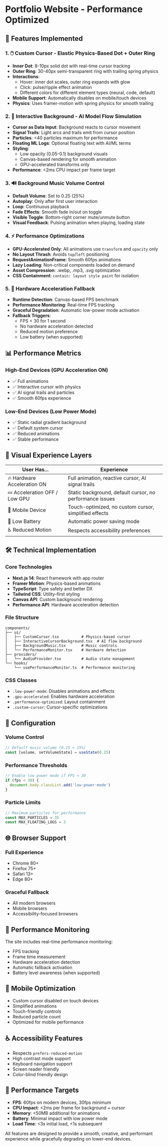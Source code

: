 # Portfolio Website - Performance Optimized

## 🚀 Features Implemented

### 1. 🖱️ Custom Cursor - Elastic Physics-Based Dot + Outer Ring
- **Inner Dot**: 8-10px solid dot with real-time cursor tracking
- **Outer Ring**: 30-40px semi-transparent ring with trailing spring physics
- **Interactions**: 
  - Hover: inner dot scales, outer ring expands with glow
  - Click: pulse/ripple effect animation
  - Different colors for different element types (neural, code, default)
- **Mobile Support**: Automatically disables on mobile/touch devices
- **Physics**: Uses framer-motion with spring physics for smooth trailing

### 2. 🌌 Interactive Background - AI Model Flow Simulation
- **Cursor as Data Input**: Background reacts to cursor movement
- **Signal Trails**: Light arcs and trails emit from cursor position
- **Particles**: <40 particles maximum for performance
- **Floating ML Logs**: Optional floating text with AI/ML terms
- **Styling**: 
  - Low opacity (0.05-0.1) background visuals
  - Canvas-based rendering for smooth animation
  - GPU-accelerated transforms only
- **Performance**: <2ms CPU impact per frame target

### 3. 🔊 Background Music Volume Control
- **Default Volume**: Set to 0.25 (25%)
- **Autoplay**: Only after first user interaction
- **Loop**: Continuous playback
- **Fade Effects**: Smooth fade in/out on toggle
- **Visible Toggle**: Bottom-right corner mute/unmute button
- **Visual Feedback**: Pulsing animation when playing, loading state

### 4. ⚡ Performance Optimizations
- **GPU-Accelerated Only**: All animations use `transform` and `opacity` only
- **No Layout Thrash**: Avoids `top`/`left` positioning
- **RequestAnimationFrame**: Smooth 60fps animations
- **Lazy Loading**: Non-critical components loaded on demand
- **Asset Compression**: .webp, .mp3, .svg optimization
- **CSS Containment**: `contain: layout style paint` for isolation

### 5. 🧠 Hardware Acceleration Fallback
- **Runtime Detection**: Canvas-based FPS benchmark
- **Performance Monitoring**: Real-time FPS tracking
- **Graceful Degradation**: Automatic low-power mode activation
- **Fallback Triggers**:
  - FPS < 30 for 1 second
  - No hardware acceleration detected
  - Reduced motion preference
  - Low battery (when supported)

## 📊 Performance Metrics

### High-End Devices (GPU Acceleration ON)
- ✅ Full animations
- ✅ Interactive cursor with physics
- ✅ AI signal trails and particles
- ✅ Smooth 60fps experience

### Low-End Devices (Low Power Mode)
- ✅ Static radial gradient background
- ✅ Default system cursor
- ✅ Reduced animations
- ✅ Stable performance

## 🎨 Visual Experience Layers

| User Has... | Experience |
|-------------|------------|
| 🔥 Hardware Acceleration ON | Full animation, reactive cursor, AI signal trails |
| 💤 Acceleration OFF / Low GPU | Static background, default cursor, no performance issues |
| 📱 Mobile Device | Touch-optimized, no custom cursor, simplified effects |
| 🔋 Low Battery | Automatic power saving mode |
| ♿ Reduced Motion | Respects accessibility preferences |

## 🛠️ Technical Implementation

### Core Technologies
- **Next.js 14**: React framework with app router
- **Framer Motion**: Physics-based animations
- **TypeScript**: Type safety and better DX
- **Tailwind CSS**: Utility-first styling
- **Canvas API**: Custom background rendering
- **Performance API**: Hardware acceleration detection

### File Structure
```
components/
├── ui/
│   ├── CustomCursor.tsx          # Physics-based cursor
│   ├── InteractiveCursorBackground.tsx  # AI flow background
│   ├── BackgroundMusic.tsx       # Music controls
│   └── PerformanceMonitor.tsx    # Hardware detection
├── providers/
│   └── AudioProvider.tsx         # Audio state management
└── hooks/
    └── usePerformanceMonitor.ts  # Performance monitoring
```

### CSS Classes
- `.low-power-mode`: Disables animations and effects
- `.gpu-accelerated`: Enables hardware acceleration
- `.performance-optimized`: Layout containment
- `.custom-cursor`: Cursor-specific optimizations

## 🔧 Configuration

### Volume Control
```typescript
// Default music volume (0.25 = 25%)
const [volume, setVolumeState] = useState(0.25)
```

### Performance Thresholds
```typescript
// Enable low power mode if FPS < 30
if (fps < 30) {
  document.body.classList.add('low-power-mode')
}
```

### Particle Limits
```typescript
// Maximum particles for performance
const MAX_PARTICLES = 35
const MAX_FLOATING_LOGS = 3
```

## 🌐 Browser Support

### Full Experience
- Chrome 80+
- Firefox 75+
- Safari 13+
- Edge 80+

### Graceful Fallback
- All modern browsers
- Mobile browsers
- Accessibility-focused browsers

## 🚨 Performance Monitoring

The site includes real-time performance monitoring:
- FPS tracking
- Frame time measurement
- Hardware acceleration detection
- Automatic fallback activation
- Battery level awareness (when supported)

## 📱 Mobile Optimization

- Custom cursor disabled on touch devices
- Simplified animations
- Touch-friendly controls
- Reduced particle count
- Optimized for mobile performance

## ♿ Accessibility Features

- Respects `prefers-reduced-motion`
- High contrast mode support
- Keyboard navigation support
- Screen reader friendly
- Color-blind friendly design

## 🎯 Performance Targets

- **FPS**: 60fps on modern devices, 30fps minimum
- **CPU Impact**: <2ms per frame for background + cursor
- **Memory**: <50MB additional for animations
- **Battery**: Minimal impact with low power mode
- **Load Time**: <3s initial load, <1s subsequent

All features are designed to provide a smooth, creative, and performant experience while gracefully degrading on lower-end devices.
